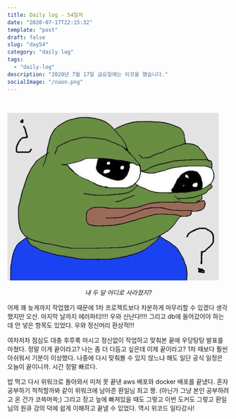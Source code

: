 ```yaml
---
title: Daily log - 54일차
date: "2020-07-17T22:15:32"
template: "post"
draft: false
slug: "day54"
category: "daily log"
tags:
  - "daily-log"
description: "2020년 7월 17일 금요일에는 이것을 했습니다."
socialImage: "/naon.png"
---
```


<br>

![day54](/media/200717-day54.JPG)
*<center>내 두 달 어디로 사라졌지?</center>*

어제 꽤 늦게까지 작업했기 때문에 1차 프로젝트보다 차분하게 마무리할 수 있겠다 생각했지만 오산. 마지막 날까지 에러파티!!!! 우와 신난다!!!! 그리고 db에 들어갔어야 하는데 안 넣은 항목도 있었다. 우와 정신머리 환상적!!!

여차저차 점심도 대충 후루룩 마시고 정신없이 작업하고 맞춰본 끝에 우당탕탕 발표를 마쳤다. 정말 이게 끝이라고? 나는 좀 더 다듬고 싶은데 이제 끝이라고? 1차 때보다 훨씬 아쉬워서 기분이 이상했다. 나중에 다시 맞춰볼 수 있지 않느냐 해도 일단 공식 일정은 오늘이 끝이니까. 시간 정말 빠르다.

밥 먹고 다시 위워크로 돌아와서 미처 못 끝낸 aws 배포와 docker 배포를 끝냈다. 혼자 공부하기 적적할까봐 같이 위워크에 남아준 환일님 최고 짱. (아닌가 그냥 본인 공부하려고 온 건가 코쓱머쓱;) 그리고 장고 늪에 빠져있을 때도 그렇고 이번 도커도 그렇고 환일님의 원큐 강의 덕에 쉽게 이해하고 끝낼 수 있었다. 역시 위코드 일타강사!